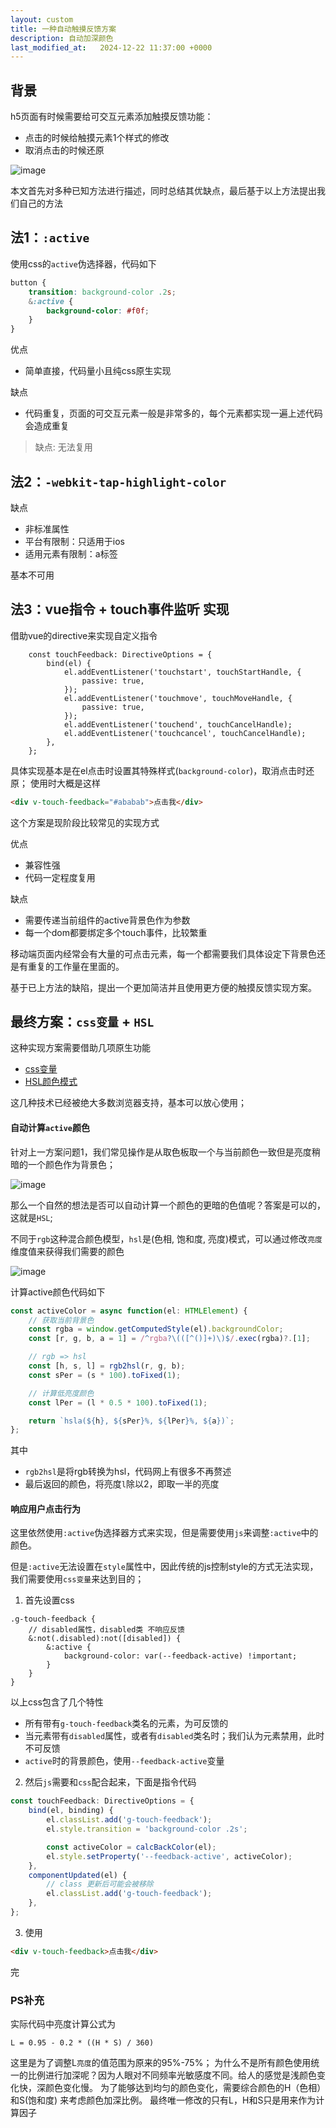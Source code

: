 ```yaml
---
layout: custom
title: 一种自动触摸反馈方案
description: 自动加深颜色
last_modified_at:   2024-12-22 11:37:00 +0000
---
```


## 背景
h5页面有时候需要给可交互元素添加触摸反馈功能：
- 点击的时候给触摸元素1个样式的修改
- 取消点击的时候还原

![image](https://hy911.oss-cn-hangzhou.aliyuncs.com/tapFeedback/press.png)

本文首先对多种已知方法进行描述，同时总结其优缺点，最后基于以上方法提出我们自己的方法

## 法1：`:active`
使用css的`active`伪选择器，代码如下
```css
button {
    transition: background-color .2s;
    &:active {
        background-color: #f0f;
    }
}
```
优点
- 简单直接，代码量小且纯css原生实现

缺点
- 代码重复，页面的可交互元素一般是非常多的，每个元素都实现一遍上述代码会造成重复

> 缺点: 无法复用

## 法2：`-webkit-tap-highlight-color`
缺点
- 非标准属性
- 平台有限制：只适用于ios
- 适用元素有限制：a标签

基本不可用

## 法3：vue指令 + touch事件监听 实现

借助vue的directive来实现自定义指令

```
    const touchFeedback: DirectiveOptions = {
        bind(el) {
            el.addEventListener('touchstart', touchStartHandle, {
                passive: true,
            });
            el.addEventListener('touchmove', touchMoveHandle, {
                passive: true,
            });
            el.addEventListener('touchend', touchCancelHandle);
            el.addEventListener('touchcancel', touchCancelHandle);
        },
    };
```

具体实现基本是在el点击时设置其特殊样式(`background-color`)，取消点击时还原；
使用时大概是这样

```html
<div v-touch-feedback="#ababab">点击我</div>
```

这个方案是现阶段比较常见的实现方式

优点
- 兼容性强
- 代码一定程度复用

缺点
- 需要传递当前组件的active背景色作为参数
- 每一个dom都要绑定多个touch事件，比较繁重

移动端页面内经常会有大量的可点击元素，每一个都需要我们具体设定下背景色还是有重复的工作量在里面的。

基于已上方法的缺陷，提出一个更加简洁并且使用更方便的触摸反馈实现方案。

## 最终方案：`css变量` + `HSL`
这种实现方案需要借助几项原生功能

- [css变量](https://developer.mozilla.org/zh-CN/docs/Web/CSS/--*)
- [HSL颜色模式](https://developer.mozilla.org/zh-CN/docs/Web/CSS/color_value#hsl%E9%A2%9C%E8%89%B2)

这几种技术已经被绝大多数浏览器支持，基本可以放心使用；


#### 自动计算`active`颜色
针对上一方案问题1，我们常见操作是从取色板取一个与当前颜色一致但是亮度稍暗的一个颜色作为背景色；

![image](https://hy911.oss-cn-hangzhou.aliyuncs.com/tapFeedback/color_pick.png)

那么一个自然的想法是否可以自动计算一个颜色的更暗的色值呢？答案是可以的，这就是`HSL`;

不同于`rgb`这种混合颜色模型，`hsl`是(色相, 饱和度, 亮度)模式，可以通过修改`亮度`维度值来获得我们需要的颜色

![image](https://hy911.oss-cn-hangzhou.aliyuncs.com/tapFeedback/color_hsl.jpeg)

计算active颜色代码如下

```typescript
const activeColor = async function(el: HTMLElement) {
    // 获取当前背景色
    const rgba = window.getComputedStyle(el).backgroundColor;
    const [r, g, b, a = 1] = /^rgba?\(([^()]+)\)$/.exec(rgba)?.[1];

    // rgb => hsl
    const [h, s, l] = rgb2hsl(r, g, b);
    const sPer = (s * 100).toFixed(1);

    // 计算低亮度颜色
    const lPer = (l * 0.5 * 100).toFixed(1);

    return `hsla(${h}, ${sPer}%, ${lPer}%, ${a})`;
};
```

其中
- `rgb2hsl`是将rgb转换为hsl，代码网上有很多不再赘述
- 最后返回的颜色，将亮度`l`除以2，即取一半的亮度

#### 响应用户点击行为
这里依然使用`:active`伪选择器方式来实现，但是需要使用`js`来调整`:active`中的颜色。

但是`:active`无法设置在`style`属性中，因此传统的js控制style的方式无法实现，我们需要使用`css变量`来达到目的；

1. 首先设置css
```less
.g-touch-feedback {
    // disabled属性，disabled类 不响应反馈
    &:not(.disabled):not([disabled]) {
        &:active {
            background-color: var(--feedback-active) !important;
        }
    }
}
```
以上css包含了几个特性
- 所有带有`g-touch-feedback`类名的元素，为可反馈的
- 当元素带有`disabled`属性，或者有`disabled`类名时；我们认为元素禁用，此时不可反馈
- `active`时的背景颜色，使用`--feedback-active`变量

2. 然后`js`需要和`css`配合起来，下面是指令代码

```typescript
const touchFeedback: DirectiveOptions = {
    bind(el, binding) {
        el.classList.add('g-touch-feedback');
        el.style.transition = 'background-color .2s';

        const activeColor = calcBackColor(el);
        el.style.setProperty('--feedback-active', activeColor);
    },
    componentUpdated(el) {
        // class 更新后可能会被移除
        el.classList.add('g-touch-feedback');
    },
};
```

3. 使用

```html
<div v-touch-feedback>点击我</div>
```

完

### PS补充
实际代码中亮度计算公式为

```
L = 0.95 - 0.2 * ((H * S) / 360)
```

这里是为了调整L`亮度`的值范围为原来的95%-75%；
为什么不是所有颜色使用统一的比例进行加深呢？因为人眼对不同频率光敏感度不同。给人的感觉是浅颜色变化快，深颜色变化慢。
为了能够达到均匀的颜色变化，需要综合颜色的H（色相）和S(饱和度) 来考虑颜色加深比例。
最终唯一修改的只有L，H和S只是用来作为计算因子